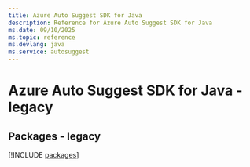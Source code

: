 ```yaml
---
title: Azure Auto Suggest SDK for Java
description: Reference for Azure Auto Suggest SDK for Java
ms.date: 09/10/2025
ms.topic: reference
ms.devlang: java
ms.service: autosuggest
---
```

# Azure Auto Suggest SDK for Java - legacy
## Packages - legacy
[!INCLUDE [packages](auto-suggest-index.md)]
